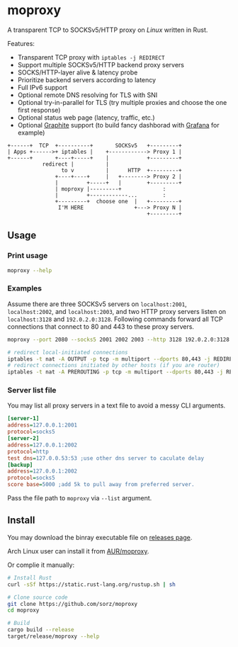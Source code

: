 # moproxy

A transparent TCP to SOCKSv5/HTTP proxy on *Linux* written in Rust.

Features:

 * Transparent TCP proxy with `iptables -j REDIRECT`
 * Support multiple SOCKSv5/HTTP backend proxy servers
 * SOCKS/HTTP-layer alive & latency probe
 * Prioritize backend servers according to latency
 * Full IPv6 support
 * Optional remote DNS resolving for TLS with SNI
 * Optional try-in-parallel for TLS (try multiple proxies and choose the one
   first response)
 * Optional status web page (latency, traffic, etc.)
 * Optional [Graphite](https://graphite.readthedocs.io/) support
   (to build fancy dashborad with [Grafana](https://grafana.com/) for example)

```
+------+  TCP  +----------+       SOCKSv5   +---------+
| Apps +------>+ iptables |    +------------> Proxy 1 |
+------+       +----+-----+    |            +---------+
           redirect |          |
                 to v          |      HTTP  +---------+
               +----+----+     |   +--------> Proxy 2 |
               |         +-----+   |        +---------+
               | moproxy |---------+             :
               |         +------------...        :
               +---------+  choose one  |   +---------+
                I'M HERE                +---> Proxy N |
                                            +---------+
```

## Usage

### Print usage
```bash
moproxy --help
```
### Examples

Assume there are three SOCKSv5 servers on `localhost:2001`, `localhost:2002`,
and `localhost:2003`, and two HTTP proxy servers listen on `localhost:3128`
and `192.0.2.0:3128`.
Following commands forward all TCP connections that connect to 80 and 443 to
these proxy servers.

```bash
moproxy --port 2080 --socks5 2001 2002 2003 --http 3128 192.0.2.0:3128

# redirect local-initiated connections
iptables -t nat -A OUTPUT -p tcp -m multiport --dports 80,443 -j REDIRECT --to-port 2080
# redirect connections initiated by other hosts (if you are router)
iptables -t nat -A PREROUTING -p tcp -m multiport --dports 80,443 -j REDIRECT --to-port 2080
```

### Server list file
You may list all proxy servers in a text file to avoid a messy CLI arguments.

```ini
[server-1]
address=127.0.0.1:2001
protocol=socks5
[server-2]
address=127.0.0.1:2002
protocol=http
test dns=127.0.0.53:53 ;use other dns server to caculate delay
[backup]
address=127.0.0.1:2002
protocol=socks5
score base=5000 ;add 5k to pull away from preferred server.
```

Pass the file path to `moproxy` via `--list` argument.

## Install

You may download the binray executable file on
[releases page](https://github.com/sorz/moproxy/releases).

Arch Linux user can install it from
[AUR/moproxy](https://aur.archlinux.org/packages/moproxy/).

Or complie it manually:

```bash
# Install Rust
curl -sSf https://static.rust-lang.org/rustup.sh | sh

# Clone source code
git clone https://github.com/sorz/moproxy
cd moproxy

# Build
cargo build --release
target/release/moproxy --help
```

